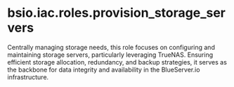 # bsio.iac.roles.provision_storage_servers
Centrally managing storage needs, this role focuses on configuring and maintaining storage servers, particularly leveraging TrueNAS. Ensuring efficient storage allocation, redundancy, and backup strategies, it serves as the backbone for data integrity and availability in the BlueServer.io infrastructure.
